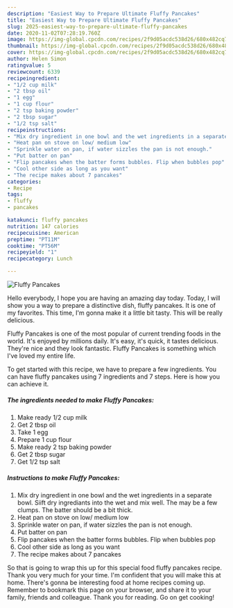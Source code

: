 ```yaml
---
description: "Easiest Way to Prepare Ultimate Fluffy Pancakes"
title: "Easiest Way to Prepare Ultimate Fluffy Pancakes"
slug: 2025-easiest-way-to-prepare-ultimate-fluffy-pancakes
date: 2020-11-02T07:28:19.760Z
image: https://img-global.cpcdn.com/recipes/2f9d05acdc538d26/680x482cq70/fluffy-pancakes-recipe-main-photo.jpg
thumbnail: https://img-global.cpcdn.com/recipes/2f9d05acdc538d26/680x482cq70/fluffy-pancakes-recipe-main-photo.jpg
cover: https://img-global.cpcdn.com/recipes/2f9d05acdc538d26/680x482cq70/fluffy-pancakes-recipe-main-photo.jpg
author: Helen Simon
ratingvalue: 5
reviewcount: 6339
recipeingredient:
- "1/2 cup milk"
- "2 tbsp oil"
- "1 egg"
- "1 cup flour"
- "2 tsp baking powder"
- "2 tbsp sugar"
- "1/2 tsp salt"
recipeinstructions:
- "Mix dry ingredient in one bowl and the wet ingredients in a separate bowl. Siift dry ingrediants into the wet and mix well. The may be a few clumps. The batter should be a bit thick."
- "Heat pan on stove on low/ medium low"
- "Sprinkle water on pan, if water sizzles the pan is not enough."
- "Put batter on pan"
- "Flip pancakes when the batter forms bubbles. Flip when bubbles pop"
- "Cool other side as long as you want"
- "The recipe makes about 7 pancakes"
categories:
- Recipe
tags:
- fluffy
- pancakes

katakunci: fluffy pancakes 
nutrition: 147 calories
recipecuisine: American
preptime: "PT11M"
cooktime: "PT56M"
recipeyield: "1"
recipecategory: Lunch

---
```



![Fluffy Pancakes](https://img-global.cpcdn.com/recipes/2f9d05acdc538d26/680x482cq70/fluffy-pancakes-recipe-main-photo.jpg)

Hello everybody, I hope you are having an amazing day today. Today, I will show you a way to prepare a distinctive dish, fluffy pancakes. It is one of my favorites. This time, I'm gonna make it a little bit tasty. This will be really delicious.

Fluffy Pancakes is one of the most popular of current trending foods in the world. It's enjoyed by millions daily. It's easy, it's quick, it tastes delicious. They're nice and they look fantastic. Fluffy Pancakes is something which I've loved my entire life.




To get started with this recipe, we have to prepare a few ingredients. You can have fluffy pancakes using 7 ingredients and 7 steps. Here is how you can achieve it.

<!--inarticleads1-->

##### The ingredients needed to make Fluffy Pancakes:

1. Make ready 1/2 cup milk
1. Get 2 tbsp oil
1. Take 1 egg
1. Prepare 1 cup flour
1. Make ready 2 tsp baking powder
1. Get 2 tbsp sugar
1. Get 1/2 tsp salt




<!--inarticleads2-->

##### Instructions to make Fluffy Pancakes:

1. Mix dry ingredient in one bowl and the wet ingredients in a separate bowl. Siift dry ingrediants into the wet and mix well. The may be a few clumps. The batter should be a bit thick.
1. Heat pan on stove on low/ medium low
1. Sprinkle water on pan, if water sizzles the pan is not enough.
1. Put batter on pan
1. Flip pancakes when the batter forms bubbles. Flip when bubbles pop
1. Cool other side as long as you want
1. The recipe makes about 7 pancakes




So that is going to wrap this up for this special food fluffy pancakes recipe. Thank you very much for your time. I'm confident that you will make this at home. There's gonna be interesting food at home recipes coming up. Remember to bookmark this page on your browser, and share it to your family, friends and colleague. Thank you for reading. Go on get cooking!
